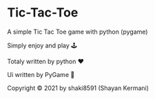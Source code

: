 # Tic-Tac-Toe
A simple Tic Tac Toe game with python (pygame)

Simply enjoy and play :joystick:

Totaly written by python :heart:

Ui written by PyGame :snake:

Copyright &copy; 2021 by shaki8591 (Shayan Kermani)
